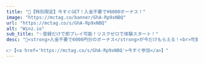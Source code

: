 ```yaml
---
title: "💎【特別限定】今すぐGET！入金不要で¥6000ボーナス！"
image: "https://mctag.co/banner/GhA-Rp9xNBQ"
url: "https://mctag.co/s/GhA-Rp9xNBQ"
alt: "Winz.io"
sub_title: "✨登録だけで即プレイ可能！リスクゼロで体験スタート！"
desc: "📝<strong>入金不要で6000円分のボーナス</strong>が今だけもらえる！<br>可愛いキャラと一緒に、楽しいスロット体験を今すぐ始めよう！</br></br>

👉【<a href='https://mctag.co/s/GhA-Rp9xNBQ'>今すぐ参加</a>】"
---
```

